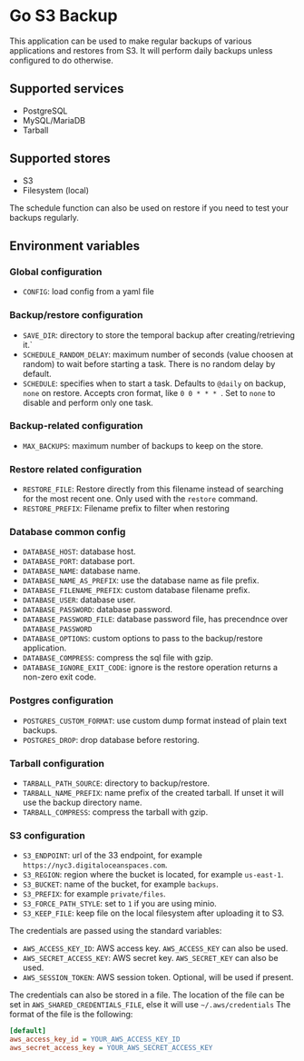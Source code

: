 # Go S3 Backup

This application can be used to make regular backups of various applications and restores from S3. It will perform daily backups unless configured to do otherwise.

## Supported services

* PostgreSQL
* MySQL/MariaDB
* Tarball

## Supported stores
* S3
* Filesystem (local)

The schedule function can also be used on restore if you need to test your backups regularly.

## Environment variables

### Global configuration
* `CONFIG`: load config from a yaml file

### Backup/restore configuration
* `SAVE_DIR`: directory to store the temporal backup after creating/retrieving it.`
* `SCHEDULE_RANDOM_DELAY`: maximum number of seconds (value choosen at random) to wait before starting a task. There is no random delay by default.
* `SCHEDULE`: specifies when to start a task. Defaults to `@daily` on backup, `none` on restore. Accepts cron format, like `0 0 * * * `. Set to `none` to disable and perform only one task.

### Backup-related configuration
* `MAX_BACKUPS`: maximum number of backups to keep on the store.

### Restore related configuration
* `RESTORE_FILE`: Restore directly from this filename instead of searching for the most recent one. Only used with the `restore` command.
* `RESTORE_PREFIX`: Filename prefix to filter when restoring

### Database common config
* `DATABASE_HOST`: database host.
* `DATABASE_PORT`: database port.
* `DATABASE_NAME`: database name.
* `DATABASE_NAME_AS_PREFIX`: use the database name as file prefix.
* `DATABASE_FILENAME_PREFIX`: custom database filename prefix.
* `DATABASE_USER`:  database user.
* `DATABASE_PASSWORD`:  database password.
* `DATABASE_PASSWORD_FILE`:  database password file, has precendnce over `DATABASE_PASSWORD`
* `DATABASE_OPTIONS`:  custom options to pass to the backup/restore application.
* `DATABASE_COMPRESS`: compress the sql file with gzip.
* `DATABASE_IGNORE_EXIT_CODE`: ignore is the restore operation returns a non-zero exit code.

### Postgres configuration
* `POSTGRES_CUSTOM_FORMAT`: use custom dump format instead of plain text backups.
* `POSTGRES_DROP`: drop database before restoring.

### Tarball configuration
* `TARBALL_PATH_SOURCE`: directory to backup/restore.
* `TARBALL_NAME_PREFIX`: name prefix of the created tarball. If unset it will use the backup directory name.
* `TARBALL_COMPRESS`: compress the tarball with gzip.

### S3 configuration
* `S3_ENDPOINT`: url of the 33 endpoint, for example `https://nyc3.digitaloceanspaces.com`.
* `S3_REGION`: region where the bucket is located, for example `us-east-1`.
* `S3_BUCKET`: name of the bucket, for example `backups`.
* `S3_PREFIX`: for example `private/files`.
* `S3_FORCE_PATH_STYLE`: set to `1` if you are using minio.
* `S3_KEEP_FILE`: keep file on the local filesystem after uploading it to S3.

The credentials are passed using the standard variables:
* `AWS_ACCESS_KEY_ID`: AWS access key. `AWS_ACCESS_KEY` can also be used.
* `AWS_SECRET_ACCESS_KEY`: AWS secret key. `AWS_SECRET_KEY` can also be used.
* `AWS_SESSION_TOKEN`: AWS session token. Optional, will be used if present.

The credentials can also be stored in a file. The location of the file can be set in `AWS_SHARED_CREDENTIALS_FILE`, else it will use `~/.aws/credentials` The format of the file is the following:

``` ini
[default]
aws_access_key_id = YOUR_AWS_ACCESS_KEY_ID
aws_secret_access_key = YOUR_AWS_SECRET_ACCESS_KEY
```
